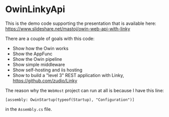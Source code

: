 OwinLinkyApi
============

This is the demo code supporting the presentation that is available here: https://www.slideshare.net/mastoj/owin-web-api-with-linky

There are a couple of goals with this code:
 
 * Show how the Owin works
 * Show the AppFunc
 * Show the Owin pipeline
 * Show simple middleware
 * Show self-hosting and iis hosting
 * Show to build a "level 3" REST application with Linky, https://github.com/zudio/Linky
 
The reason why the `WebHost` project can run at all is because I have this line:

    [assembly: OwinStartup(typeof(Startup), "Configuration")]
    
in the `Assembly.cs` file.
